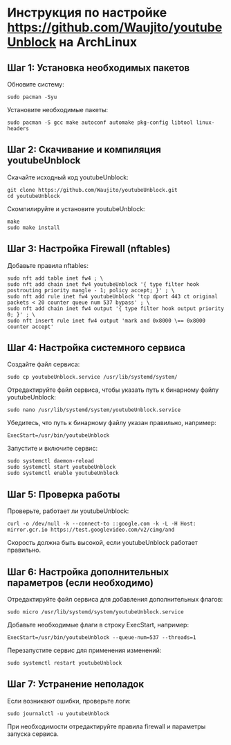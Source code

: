 # Инструкция по настройке https://github.com/Waujito/youtubeUnblock на ArchLinux
## Шаг 1: Установка необходимых пакетов
Обновите систему:
```
sudo pacman -Syu
```
Установите необходимые пакеты:
```
sudo pacman -S gcc make autoconf automake pkg-config libtool linux-headers
```
## Шаг 2: Скачивание и компиляция youtubeUnblock
Скачайте исходный код youtubeUnblock:
```
git clone https://github.com/Waujito/youtubeUnblock.git
cd youtubeUnblock
```
Скомпилируйте и установите youtubeUnblock:
```
make
sudo make install
```
## Шаг 3: Настройка Firewall (nftables)
Добавьте правила nftables:
```
sudo nft add table inet fw4 ; \
sudo nft add chain inet fw4 youtubeUnblock '{ type filter hook postrouting priority mangle - 1; policy accept; }' ; \
sudo nft add rule inet fw4 youtubeUnblock 'tcp dport 443 ct original packets < 20 counter queue num 537 bypass' ; \
sudo nft add chain inet fw4 output '{ type filter hook output priority 0; }' ; \
sudo nft insert rule inet fw4 output 'mark and 0x8000 \== 0x8000 counter accept'
```
## Шаг 4: Настройка системного сервиса
Создайте файл сервиса:
```
sudo cp youtubeUnblock.service /usr/lib/systemd/system/
```
Отредактируйте файл сервиса, чтобы указать путь к бинарному файлу youtubeUnblock:
```
sudo nano /usr/lib/systemd/system/youtubeUnblock.service
```
Убедитесь, что путь к бинарному файлу указан правильно, например:
```
ExecStart=/usr/bin/youtubeUnblock
```
Запустите и включите сервис:
```
sudo systemctl daemon-reload
sudo systemctl start youtubeUnblock
sudo systemctl enable youtubeUnblock
```
## Шаг 5: Проверка работы
Проверьте, работает ли youtubeUnblock:
```
curl -o /dev/null -k --connect-to ::google.com -k -L -H Host: mirror.gcr.io https://test.googlevideo.com/v2/cimg/and
```
Скорость должна быть высокой, если youtubeUnblock работает правильно.
## Шаг 6: Настройка дополнительных параметров (если необходимо)
Отредактируйте файл сервиса для добавления дополнительных флагов:
```
sudo micro /usr/lib/systemd/system/youtubeUnblock.service
```
Добавьте необходимые флаги в строку ExecStart, например:
```
ExecStart=/usr/bin/youtubeUnblock --queue-num=537 --threads=1
```
Перезапустите сервис для применения изменений:
```
sudo systemctl restart youtubeUnblock
```
## Шаг 7: Устранение неполадок
Если возникают ошибки, проверьте логи:
```
sudo journalctl -u youtubeUnblock
```
При необходимости отредактируйте правила firewall и параметры запуска сервиса.
